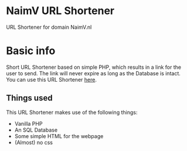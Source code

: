 # NaimV URL Shortener
 URL Shortener for domain NaimV.nl

# Basic info
Short URL Shortener based on simple PHP, which results in a link for the user to send. The link will never expire as long as the Database is intact. You can use this URL Shortener [here](https://naimv.nl/s).

## Things used
This URL Shortener makes use of the following things:

* Vanilla PHP
* An SQL Database
* Some simple HTML for the webpage
* (Almost) no css
